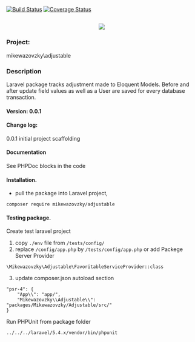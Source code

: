 [![Build Status](https://travis-ci.org/mikewazovzky/adjustable.svg?branch=master)](https://travis-ci.org/mikewazovzky/adjustable) 
[![Coverage Status](https://coveralls.io/repos/github/mikewazovzky/adjustable/badge.svg?branch=master)](https://coveralls.io/github/mikewazovzky/adjustable?branch=master)

<h2 align="center">
	<img src="https://laravel.com/assets/img/components/logo-laravel.svg">
</h2>

### Project: 
mikewazovzky\adjustable
### Description
Laravel package tracks adjustment made to Eloquent Models. Before and after update field values as well as a User are saved for every database transaction.
#### Version: 0.0.1
#### Change log:  
0.0.1 initial project scaffolding
#### Documentation
See PHPDoc blocks in the code
#### Installation. 
- pull the package into Laravel project,  
```
composer require mikewazovzky/adjustable
```
#### Testing package. 
Create test laravel project   
1. copy `./env` file from `/tests/config/`  
2. replace `/config/app.php` by `/tests/config/app.php` or add Packege Server Provider
 ```
\Mikewazovzky\Adjustable\FavoritableServiceProvider::class
```
3. update composer.json autoload section
```
"psr-4": {
    "App\\": "app/",  
    "Mikewazovzky\\Adjustable\\": "packages/Mikewazovzky/Adjustable/src/"
}
```
Run PHPUnit from package folder
```
../../../laravel/5.4.x/vendor/bin/phpunit
```



